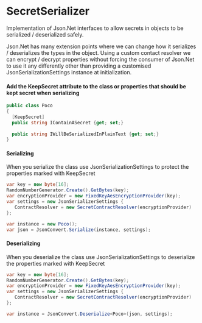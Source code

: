 # SecretSerializer
Implementation of Json.Net interfaces to allow secrets in objects to be serialized / deserialized safely.

Json.Net has many extension points where we can change how it serializes / deserializes the types in the object. Using a custom contact resolver we can encrypt / decrypt properties without forcing the consumer of Json.Net to use it any differently other than providing a customised JsonSerializationSettings instance at initialization.

#### Add the KeepSecret attribute to the class or properties that should be kept secret when serializing
```c#
public class Poco
{
  [KeepSecret]
  public string IContainASecret {get; set;}
  
  public string IWillBeSerializedInPlainText {get; set;}  
}
```

#### Serializing
When you serialize the class use JsonSerializationSettings to protect the properties marked with KeepSecret
```c#
var key = new byte[16];
RandomNumberGenerator.Create().GetBytes(key);
var encryptionProvider = new FixedKeyAesEncryptionProvider(key);
var settings = new JsonSerializerSettings { 
   ContractResolver = new SecretContractResolver(encryptionProvider)
};

var instance = new Poco();  
var json = JsonConvert.Serialize(instance, settings);
```

#### Deserializing
When you deserialize the class use JsonSerializationSettings to deserialize the properties marked with KeepSecret
```c#
var key = new byte[16];
RandomNumberGenerator.Create().GetBytes(key);
var encryptionProvider = new FixedKeyAesEncryptionProvider(key);
var settings = new JsonSerializerSettings { 
   ContractResolver = new SecretContractResolver(encryptionProvider)
};

var instance = JsonConvert.Deserialize<Poco>(json, settings);
```
